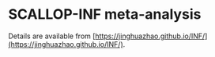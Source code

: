 # SCALLOP-INF meta-analysis

Details are available from [https://jinghuazhao.github.io/INF/](https://jinghuazhao.github.io/INF/).
